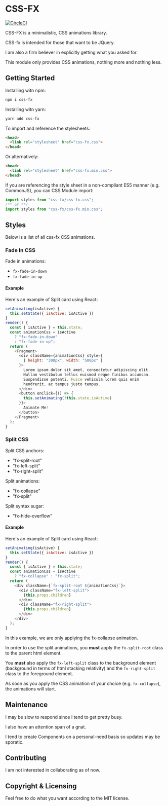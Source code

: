 # CSS-FX
[![CircleCI](https://circleci.com/gh/paulckim/css-fx/tree/master.svg?style=svg)](https://circleci.com/gh/paulckim/css-fx/tree/master)

CSS-FX is a minimalistic, CSS animations library.

CSS-fx is intended for those that want to be JQuery.

I am also a firm believer in explicitly getting what you asked for.

This module only provides CSS animations, nothing more and nothing less.

## Getting Started
Installing witn npm:
```bash
npm i css-fx
```

Installing witn yarn:
```bash
yarn add css-fx
```

To import and reference the stylesheets:
```html
<head>
  <link rel="stylesheet" href="css-fx.css">
</head>
```
Or alternatively:
```html
<head>
  <link rel="stylesheet" href="css-fx.min.css">
</head>
```

If you are referencing the style sheet in a non-compliant ES5 
manner (e.g. CommonJS), you can CSS Module import:
```js
import styles from "css-fx/css-fx.css";
/** or **/
import styles from "css-fx/css-fx.min.css";
```

## Styles
Below is a list of all css-fx CSS animations.

### Fade In CSS
Fade in animations:
* `fx-fade-in-down`
* `fx-fade-in-up`

#### Example
Here's an example of Split card using React:
```js
setAnimating(isActive) {
  this.setState({ isActive: isActive })
}
render() {
  const { isActive } = this.state;
  const animationCss = isActive 
    ? "fx-fade-in-down" 
    : "fx-fade-in-up";
  return (
    <Fragment>
      <div className={animationCss} style={
        { height: "300px", width: "500px" }
      }>
        Lorem ipsum dolor sit amet, consectetur adipiscing elit. 
        Nullam vestibulum tellus euismod neque finibus accumsan. 
        Suspendisse potenti. Fusce vehicula lorem quis enim 
        hendrerit, ac tempus justo tempus.
      </div>
      <button onClick={() => {
        this.setAnimating(!this.state.isActive)
      }}>
        Animate Me!
      </button>
    </Fragment>
  );
}
```

### Split CSS
Split CSS anchors:
* "fx-split-root"
* "fx-left-split"
* "fx-right-split"

Split animations:
* "fx-collapse"
* "fx-split"

Split syntax sugar:
* "fx-hide-overflow"

#### Example
Here's an example of Split card using React:
```js
setAnimating(isActive) {
  this.setState({ isActive: isActive })
}
render() {
  const { isActive } = this.state;
  const animationCss = isActive 
    ? "fx-collapse" : "fx-split";
  return (
    <div className={`fx-split-root ${animationCss}`}>
      <div className="fx-left-split">
        {this.props.children}
      </div>
      <div className="fx-right-split">
        {this.props.children}
      </div>
    </div>
  );
}
```

In this example, we are only applying the fx-collapse animation. 

In order to use the split animations, you **must** apply the `fx-split-root` 
class to the parent html element.

You **must** also apply the `fx-left-split` class to the background element 
(background in terms of html stacking relativity) and the `fx-right-split` 
class to the foreground element.

As soon as you apply the CSS animation of your choice (e.g. `fx-collapse`), 
the animations will start.

## Maintenance
I may be slow to respond since I tend to get pretty busy.

I also have an attention span of a gnat.

I tend to create Components on a personal-need basis so updates may be sporatic.

## Contributing
I am not interested in collaborating as of now.

## Copyright & Licensing
Feel free to do what you want according to the MIT license.

